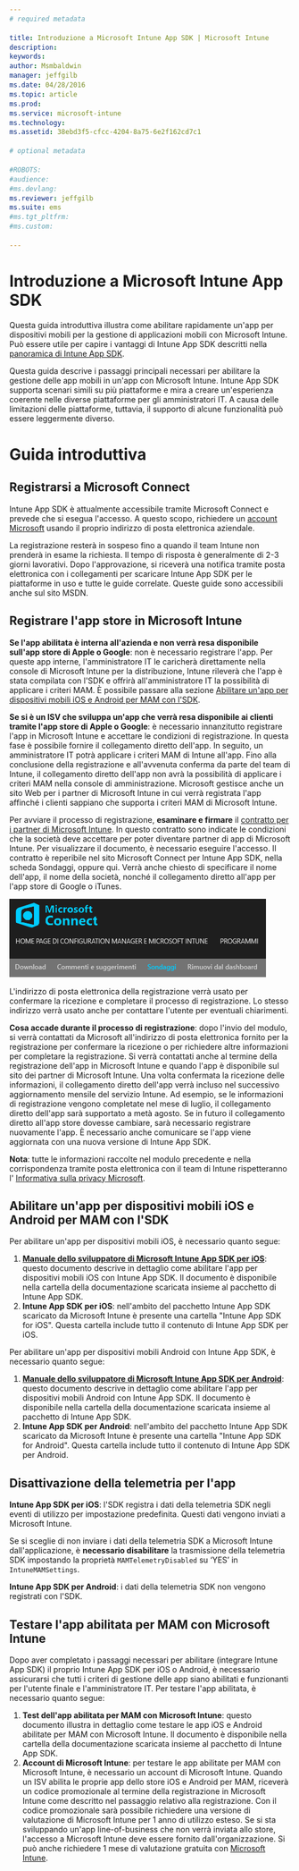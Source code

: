 ```yaml
---
# required metadata

title: Introduzione a Microsoft Intune App SDK | Microsoft Intune
description:
keywords:
author: Msmbaldwin
manager: jeffgilb
ms.date: 04/28/2016
ms.topic: article
ms.prod:
ms.service: microsoft-intune
ms.technology:
ms.assetid: 38ebd3f5-cfcc-4204-8a75-6e2f162cd7c1

# optional metadata

#ROBOTS:
#audience:
#ms.devlang:
ms.reviewer: jeffgilb
ms.suite: ems
#ms.tgt_pltfrm:
#ms.custom:

---
```


# Introduzione a Microsoft Intune App SDK

Questa guida introduttiva illustra come abilitare rapidamente un'app per dispositivi mobili per la gestione di applicazioni mobili con Microsoft Intune. Può essere utile per capire i vantaggi di Intune App SDK descritti nella [panoramica di Intune App SDK](intune-app-sdk.md).

Questa guida descrive i passaggi principali necessari per abilitare la gestione delle app mobili in un'app con Microsoft Intune. Intune App SDK supporta scenari simili su più piattaforme e mira a creare un'esperienza coerente nelle diverse piattaforme per gli amministratori IT. A causa delle limitazioni delle piattaforme, tuttavia, il supporto di alcune funzionalità può essere leggermente diverso.

# Guida introduttiva

## Registrarsi a Microsoft Connect

Intune App SDK è attualmente accessibile tramite Microsoft Connect e prevede che si esegua l'accesso. A questo scopo, richiedere un [account Microsoft](https://connect.microsoft.com/ConfigurationManagervnext/InvitationUse.aspx?ProgramID=8967&InvitationID=8967-YJYJ-8G6X) usando il proprio indirizzo di posta elettronica aziendale.

La registrazione resterà in sospeso fino a quando il team Intune non prenderà in esame la richiesta. Il tempo di risposta è generalmente di 2-3 giorni lavorativi. Dopo l'approvazione, si riceverà una notifica tramite posta elettronica con i collegamenti per scaricare Intune App SDK per le piattaforme in uso e tutte le guide correlate. Queste guide sono accessibili anche sul sito MSDN.

## Registrare l'app store in Microsoft Intune

**Se l'app abilitata è interna all'azienda e non verrà resa disponibile sull'app store di Apple o Google**: non è necessario registrare l'app. Per queste app interne, l'amministratore IT le caricherà direttamente nella console di Microsoft Intune per la distribuzione, Intune rileverà che l'app è stata compilata con l'SDK e offrirà all'amministratore IT la possibilità di applicare i criteri MAM. È possibile passare alla sezione [Abilitare un'app per dispositivi mobili iOS e Android per MAM con l'SDK](#enable-your-ios-or-android-mobile-app-for-mam-with-the-sdk).

**Se si è un ISV che sviluppa un'app che verrà resa disponibile ai clienti tramite l'app store di Apple o Google**: è necessario innanzitutto registrare l'app in Microsoft Intune e accettare le condizioni di registrazione. In questa fase è possibile fornire il collegamento diretto dell'app. In seguito, un amministratore IT potrà applicare i criteri MAM di Intune all'app. Fino alla conclusione della registrazione e all'avvenuta conferma da parte del team di Intune, il collegamento diretto dell'app non avrà la possibilità di applicare i criteri MAM nella console di amministrazione. Microsoft gestisce anche un sito Web per i partner di Microsoft Intune in cui verrà registrata l'app affinché i clienti sappiano che supporta i criteri MAM di Microsoft Intune.

Per avviare il processo di registrazione, **esaminare e firmare** il [contratto per i partner di Microsoft Intune](https://connect.microsoft.com/ConfigurationManagervnext/Survey/Survey.aspx?SurveyID=17806). In questo contratto sono indicate le condizioni che la società deve accettare per poter diventare partner di app di Microsoft Intune. Per visualizzare il documento, è necessario eseguire l'accesso. Il contratto è reperibile nel sito Microsoft Connect per Intune App SDK, nella scheda Sondaggi, oppure qui. Verrà anche chiesto di specificare il nome dell'app, il nome della società, nonché il collegamento diretto all'app per l'app store di Google o iTunes.

![Microsoft Connect](../media/microsoft-connect.png)

L'indirizzo di posta elettronica della registrazione verrà usato per confermare la ricezione e completare il processo di registrazione. Lo stesso indirizzo verrà usato anche per contattare l'utente per eventuali chiarimenti.

**Cosa accade durante il processo di registrazione**: dopo l'invio del modulo, si verrà contattati da Microsoft all'indirizzo di posta elettronica fornito per la registrazione per confermare la ricezione o per richiedere altre informazioni per completare la registrazione. Si verrà contattati anche al termine della registrazione dell'app in Microsoft Intune e quando l'app è disponibile sul sito dei partner di Microsoft Intune. Una volta confermata la ricezione delle informazioni, il collegamento diretto dell'app verrà incluso nel successivo aggiornamento mensile del servizio Intune. Ad esempio, se le informazioni di registrazione vengono completate nel mese di luglio, il collegamento diretto dell'app sarà supportato a metà agosto. Se in futuro il collegamento diretto all'app store dovesse cambiare, sarà necessario registrare nuovamente l'app. È necessario anche comunicare se l'app viene aggiornata con una nuova versione di Intune App SDK.

**Nota**: tutte le informazioni raccolte nel modulo precedente e nella corrispondenza tramite posta elettronica con il team di Intune rispetteranno l' [Informativa sulla privacy Microsoft](https://www.microsoft.com/en-us/privacystatement/default.aspx).

## Abilitare un'app per dispositivi mobili iOS e Android per MAM con l'SDK

Per abilitare un'app per dispositivi mobili iOS, è necessario quanto segue:

1. **[Manuale dello sviluppatore di Microsoft Intune App SDK per iOS](intune-app-sdk-ios.md)**: questo documento descrive in dettaglio come abilitare l'app per dispositivi mobili iOS con Intune App SDK. Il documento è disponibile nella cartella della documentazione scaricata insieme al pacchetto di Intune App SDK.
2. **Intune App SDK per iOS**: nell'ambito del pacchetto Intune App SDK scaricato da Microsoft Intune è presente una cartella "Intune App SDK for iOS". Questa cartella include tutto il contenuto di Intune App SDK per iOS.

Per abilitare un'app per dispositivi mobili Android con Intune App SDK, è necessario quanto segue:

1. **[Manuale dello sviluppatore di Microsoft Intune App SDK per Android](intune-app-sdk-android.md)**: questo documento descrive in dettaglio come abilitare l'app per dispositivi mobili Android con Intune App SDK. Il documento è disponibile nella cartella della documentazione scaricata insieme al pacchetto di Intune App SDK.
2. **Intune App SDK per Android**: nell'ambito del pacchetto Intune App SDK scaricato da Microsoft Intune è presente una cartella "Intune App SDK for Android". Questa cartella include tutto il contenuto di Intune App SDK per Android.

## Disattivazione della telemetria per l'app

**Intune App SDK per iOS**: l'SDK registra i dati della telemetria SDK negli eventi di utilizzo per impostazione predefinita. Questi dati vengono inviati a Microsoft Intune.

Se si sceglie di non inviare i dati della telemetria SDK a Microsoft Intune dall'applicazione, è **necessario disabilitare** la trasmissione della telemetria SDK impostando la proprietà `MAMTelemetryDisabled` su ‘YES’ in `IntuneMAMSettings`.

**Intune App SDK per Android**: i dati della telemetria SDK non vengono registrati con l'SDK.

## Testare l'app abilitata per MAM con Microsoft Intune

Dopo aver completato i passaggi necessari per abilitare (integrare Intune App SDK) il proprio Intune App SDK per iOS o Android, è necessario assicurarsi che tutti i criteri di gestione delle app siano abilitati e funzionanti per l'utente finale e l'amministratore IT. Per testare l'app abilitata, è necessario quanto segue:

1. **Test dell'app abilitata per MAM con Microsoft Intune**: questo documento illustra in dettaglio come testare le app iOS e Android abilitate per MAM con Microsoft Intune. Il documento è disponibile nella cartella della documentazione scaricata insieme al pacchetto di Intune App SDK.
2. **Account di Microsoft Intune**: per testare le app abilitate per MAM con Microsoft Intune, è necessario un account di Microsoft Intune. Quando un ISV abilita le proprie app dello store iOS e Android per MAM, riceverà un codice promozionale al termine della registrazione in Microsoft Intune come descritto nel passaggio relativo alla registrazione. Con il codice promozionale sarà possibile richiedere una versione di valutazione di Microsoft Intune per 1 anno di utilizzo esteso. Se si sta sviluppando un'app line-of-business che non verrà inviata allo store, l'accesso a Microsoft Intune deve essere fornito dall'organizzazione. Si può anche richiedere 1 mese di valutazione gratuita con [Microsoft Intune](https://portal.office.com/Signup/Signup.aspx?OfferId=40BE278A-DFD1-470a-9EF7-9F2596EA7FF9&dl=INTUNE_A&ali=1#0).



<!--HONumber=May16_HO2-->


